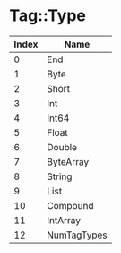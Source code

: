 # Tag::Type

Index | Name
--- | ---
0 | End
1 | Byte
2 | Short
3 | Int
4 | Int64
5 | Float
6 | Double
7 | ByteArray
8 | String
9 | List
10 | Compound
11 | IntArray
12 | NumTagTypes
